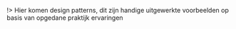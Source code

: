 !> Hier komen design patterns, dit zijn handige uitgewerkte voorbeelden op basis van opgedane praktijk ervaringen